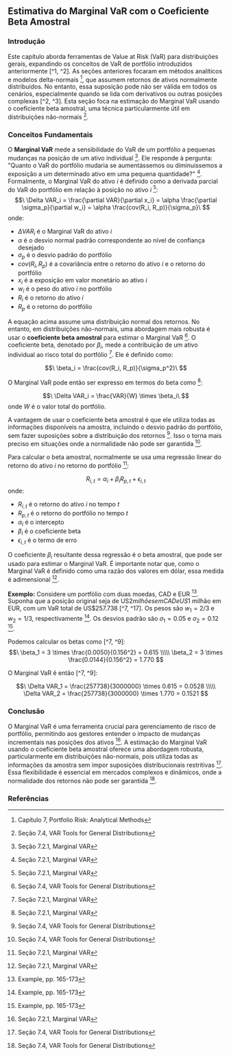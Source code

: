 ## Estimativa do Marginal VaR com o Coeficiente Beta Amostral

### Introdução
Este capítulo aborda ferramentas de Value at Risk (VaR) para distribuições gerais, expandindo os conceitos de VaR de portfólio introduzidos anteriormente [^1, ^2]. As seções anteriores focaram em métodos analíticos e modelos delta-normais [^1], que assumem retornos de ativos normalmente distribuídos. No entanto, essa suposição pode não ser válida em todos os cenários, especialmente quando se lida com derivativos ou outras posições complexas [^2, ^3]. Esta seção foca na estimação do Marginal VaR usando o coeficiente beta amostral, uma técnica particularmente útil em distribuições não-normais [^22].

### Conceitos Fundamentais

O **Marginal VaR** mede a sensibilidade do VaR de um portfólio a pequenas mudanças na posição de um ativo individual [^8]. Ele responde à pergunta: "Quanto o VaR do portfólio mudaria se aumentássemos ou diminuíssemos a exposição a um determinado ativo em uma pequena quantidade?" [^8]. Formalmente, o Marginal VaR do ativo *i* é definido como a derivada parcial do VaR do portfólio em relação à posição no ativo *i* [^8]:
$$\
\Delta VAR_i = \frac{\partial VAR}{\partial x_i} = \alpha \frac{\partial \sigma_p}{\partial w_i} = \alpha \frac{cov(R_i, R_p)}{\sigma_p}\
$$
onde:
- $\Delta VAR_i$ é o Marginal VaR do ativo *i*
- $\alpha$ é o desvio normal padrão correspondente ao nível de confiança desejado
- $\sigma_p$ é o desvio padrão do portfólio
- $cov(R_i, R_p)$ é a covariância entre o retorno do ativo *i* e o retorno do portfólio
- $x_i$ é a exposição em valor monetário ao ativo *i*
- $w_i$ é o peso do ativo *i* no portfólio
- $R_i$ é o retorno do ativo *i*
- $R_p$ é o retorno do portfólio

A equação acima assume uma distribuição normal dos retornos. No entanto, em distribuições não-normais, uma abordagem mais robusta é usar o **coeficiente beta amostral** para estimar o Marginal VaR [^22]. O coeficiente beta, denotado por $\beta_i$, mede a contribuição de um ativo individual ao risco total do portfólio [^9]. Ele é definido como:

$$\
\beta_i = \frac{cov(R_i, R_p)}{\sigma_p^2}\
$$

O Marginal VaR pode então ser expresso em termos do beta como [^9]:

$$\
\Delta VAR_i = \frac{VAR}{W} \times \beta_i\
$$
onde *W* é o valor total do portfólio.

A vantagem de usar o coeficiente beta amostral é que ele utiliza todas as informações disponíveis na amostra, incluindo o desvio padrão do portfólio, sem fazer suposições sobre a distribuição dos retornos [^22]. Isso o torna mais preciso em situações onde a normalidade não pode ser garantida [^22].

Para calcular o beta amostral, normalmente se usa uma regressão linear do retorno do ativo *i* no retorno do portfólio [^9]:

$$\
R_{i,t} = \alpha_i + \beta_i R_{p,t} + \epsilon_{i,t}\
$$
onde:
- $R_{i,t}$ é o retorno do ativo *i* no tempo *t*
- $R_{p,t}$ é o retorno do portfólio no tempo *t*
- $\alpha_i$ é o intercepto
- $\beta_i$ é o coeficiente beta
- $\epsilon_{i,t}$ é o termo de erro

O coeficiente $\beta_i$ resultante dessa regressão é o beta amostral, que pode ser usado para estimar o Marginal VaR. É importante notar que, como o Marginal VaR é definido como uma razão dos valores em dólar, essa medida é adimensional [^9].

**Exemplo:**
Considere um portfólio com duas moedas, CAD e EUR [^7]. Suponha que a posição original seja de US$2 milhões em CAD e US$1 milhão em EUR, com um VaR total de US$257.738 [^7, ^17]. Os pesos são $w_1 = 2/3$ e $w_2 = 1/3$, respectivamente [^7]. Os desvios padrão são $\sigma_1 = 0.05$ e $\sigma_2 = 0.12$ [^7].

Podemos calcular os betas como [^7, ^9]:
$$\
\beta_1 = 3 \times \frac{0.0050}{0.156^2} = 0.615 \\\\\
\beta_2 = 3 \times \frac{0.0144}{0.156^2} = 1.770
$$

O Marginal VaR é então [^7, ^9]:

$$\
\Delta VAR_1 = \frac{257738}{3000000} \times 0.615 = 0.0528 \\\\\
\Delta VAR_2 = \frac{257738}{3000000} \times 1.770 = 0.1521
$$

### Conclusão
O Marginal VaR é uma ferramenta crucial para gerenciamento de risco de portfólio, permitindo aos gestores entender o impacto de mudanças incrementais nas posições dos ativos [^8]. A estimação do Marginal VaR usando o coeficiente beta amostral oferece uma abordagem robusta, particularmente em distribuições não-normais, pois utiliza todas as informações da amostra sem impor suposições distribucionais restritivas [^22]. Essa flexibilidade é essencial em mercados complexos e dinâmicos, onde a normalidade dos retornos não pode ser garantida [^22].

### Referências
[^1]: Capítulo 7, Portfolio Risk: Analytical Methods
[^2]: Seção 7.4, VAR Tools for General Distributions
[^3]: Seção 7.4, VAR Tools for General Distributions
[^7]: Example, pp. 165-173
[^8]: Seção 7.2.1, Marginal VAR
[^9]: Seção 7.2.1, Marginal VAR
[^17]: Seção 7.2.4, Summary
[^22]: Seção 7.4, VAR Tools for General Distributions
<!-- END -->